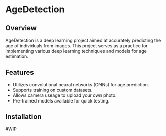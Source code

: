 # AgeDetection

## Overview
AgeDetection is a deep learning project aimed at accurately predicting the age of individuals from images. This project serves as a practice for implementing various deep learning techniques and models for age estimation.

## Features
- Utilizes convolutional neural networks (CNNs) for age prediction.
- Supports training on custom datasets.
- Allows camera useage to upload your own photo.
- Pre-trained models available for quick testing.

## Installation 

#WIP

